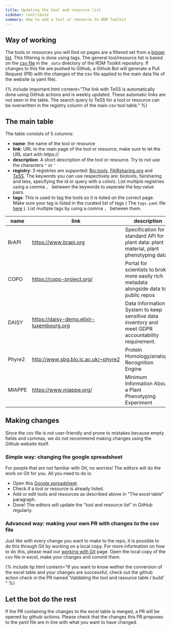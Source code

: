 ```yaml
---
title: Updating the tool and resource list
sidebar: contribute
summary: How to add a tool or resource to RDM Toolkit
---
```


## Way of working

The tools or resources you will find on pages are a filtered set from a [bigger list](all_tools_and_resources). This filtering is done using tags. The general tool/resource list is based on the [csv file](https://github.com/elixir-europe/rdm-toolkit/blob/master/_data/main_tool_and_resource_list.csv) in the `_data` directory of the RDM Toolkit repository. If changes to this file are pushed to Github, a Github Bot will generate a Pull Request (PR) with the changes of the csv file applied to the main data file of the website (a yaml file).

{% include important.html content="The link with TeSS is automatically done using GitHub actions and is weekly updated. These automatic links are not seen in the table. The search query to TeSS for a tool or resource can be overwritten in the registry column of the main csv tool table." %}

## The main table


The table consists of 5 columns:
- **name**: the name of the tool or resource
- **link**: URL to the main page of the tool or resource, make sure to let the URL start with https://
- **description**: A short description of the tool or resource. Try to not use the characters `"` or `'` 
- **registry**: 3 registries are supported: [Bio.tools](https://bio.tools), [FAIRsharing.org](https://fairsharing.org/) and [TeSS](https://tess.elixir-europe.org/). The keywords you can use respectively are: biotools, fairsharing and tess, specifying the id or query with a colon). List multiple registries using a comma `, ` between the keywords to seperate the key:value pairs. 
- **tags**: This is used to tag the tools so it is listed on the correct page. Make sure your tag is listed in the curated list of tags ( The `tags.yaml` file [here](https://github.com/elixir-europe/rdm-toolkit/blob/master/_data/tags.yml) ). List multiple tags by using a comma `, ` between them.

| name   	| link                                     	| description                                                                                         	| registry           	| tags             	|
|--------	|------------------------------------------	|-----------------------------------------------------------------------------------------------------	|--------------------	|------------------	|
| BrAPI  	| https://www.brapi.org                    	| Specification for a standard API for plant data: plant material, plant phenotyping data             	|                    	| share            	|
| COPO   	| https://copo-project.org/                	| Portal for scientists to broker more easily rich metadata alongside data to public repos            	|                    	| share            	|
| DAISY  	| https://daisy-demo.elixir-luxembourg.org 	| Data Information System to keep sensitive data inventory and meet GDPR accountability requirement.  	| biotools:DAISY     	| plan, collect    	|
| Phyre2 	| http://www.sbg.bio.ic.ac.uk/~phyre2      	| Protein Homology/analogY Recognition Engine                                                         	| biotools:phyre     	| process, analyse 	|
| MIAPPE 	| https://www.miappe.org/                  	| Minimum Information About a Plant Phenotyping Experiment                                            	| fairsharing:nd9ce9 	| standard         	|


## Making changes

Since the csv file is not user-friendly and prone to mistakes because empty fields and commas, we do not recommend making changes using the Github website itself. 

### Simple way: changing the google spreadsheet

For people that are not familiar with Git, no worries! The editors will do the work on Git for you. All you need to do is:
- Open this [Google spreadsheet](https://docs.google.com/spreadsheets/d/16RESor_qQ_ygI0lQYHR23kbZJUobOWZUbOwhJbLptDE/edit?usp=sharing).
- Check if a tool or resource is already listed.
- Add or edit tools and resources as described above in "The excel table" paragraph.
- Done! The editors will update the "tool and resource list" in GitHub regularly.

### Advanced way: making your own PR with changes to the csv file

Just like with every change you want to make to the repo, it is possible to do this through Git by working on a local copy. For more information on how to do this, please read our [working with Git](working_with_git) page. Open the local copy of the csv file in excel, make your changes and commit them.

{% include tip.html content="If you want to know wether the conversion of the excel table and your changes are successful, check out the github action check in the PR named 'Validating the tool and resource table / build' " %}


## Let the bot do the rest
If the PR containing the changes to the excel table is merged, a PR will be opened by github-actions. Please check that the changes this PR proposes to the yaml file are in line with what you want to have changed.
